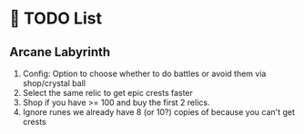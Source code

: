 # 📝 TODO List

## Arcane Labyrinth
1. Config: Option to choose whether to do battles or avoid them via shop/crystal ball
2. Select the same relic to get epic crests faster
3. Shop if you have >= 100 and buy the first 2 relics.
4. Ignore runes we already have 8 (or 10?) copies of because you can't get crests
